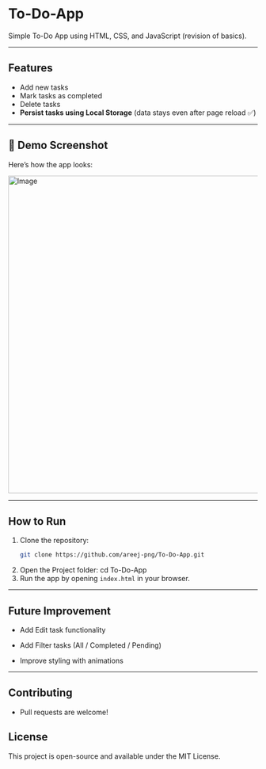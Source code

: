 # To-Do-App
Simple To-Do App using HTML, CSS, and JavaScript (revision of basics).

---

## Features
- Add new tasks  
- Mark tasks as completed  
- Delete tasks  
- **Persist tasks using Local Storage** (data stays even after page reload ✅)

---

## 📸 Demo Screenshot
Here’s how the app looks:

<img width="507" height="641" alt="Image" src="https://github.com/user-attachments/assets/90e4c7a1-a951-46e3-bc2f-2e4c52db0355" />

--- 
## How to Run
1. Clone the repository:
   ```bash
   git clone https://github.com/areej-png/To-Do-App.git
2. Open the Project folder:
   cd To-Do-App
3. Run the app by opening `index.html` in your browser.

---
## Future Improvement 
- Add Edit task functionality

- Add Filter tasks (All / Completed / Pending)

- Improve styling with animations

---
## Contributing

- Pull requests are welcome!

## License

This project is open-source and available under the MIT License. 
